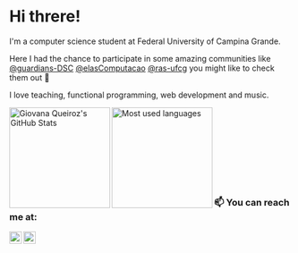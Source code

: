 # Hi threre!

I'm a computer science student at Federal University of Campina Grande.

[@guardians-dsc]: https://github.com/Guardians-DSC
[@elascomputacao]: https://github.com/elasComputacao
[@ras-ufcg]: https://github.com/ras-ufcg

Here I had the chance to participate in some amazing communities like [@guardians-DSC][@guardians-dsc] [@elasComputacao][@elascomputacao] [@ras-ufcg][@ras-ufcg] you might like to check them out 💜

I love teaching, functional programming, web development and music.

<img title="Giovana Queiroz's GitHub Stats" height="180em" align="left" src="https://github-readme-stats.vercel.app/api?username=g1ovanaqueiroz&show_icons=true&theme=midnight-purple" />

<img title="Most used languages" height="180em" align="left" src="https://github-readme-stats.vercel.app/api/top-langs/?username=g1ovanaqueiroz&layout=compact&langs_count=7&theme=midnight-purple"/>

<br><br><br><br><br><br><br><br>

### 📫 You can reach me at:

[<img align="left" alt="LinkedIn" width="22px" src="https://cdn-icons-png.flaticon.com/512/174/174857.png" />][linkedin]
[<img align="left" alt="Gmail" width="22px" src="https://cdn-icons-png.flaticon.com/512/732/732200.png" />][gmail]

[linkedin]: https://www.linkedin.com/in/giovana-queiroz-9a5b08116/
[gmail]: mailto:brittogiovana@gmail.com
